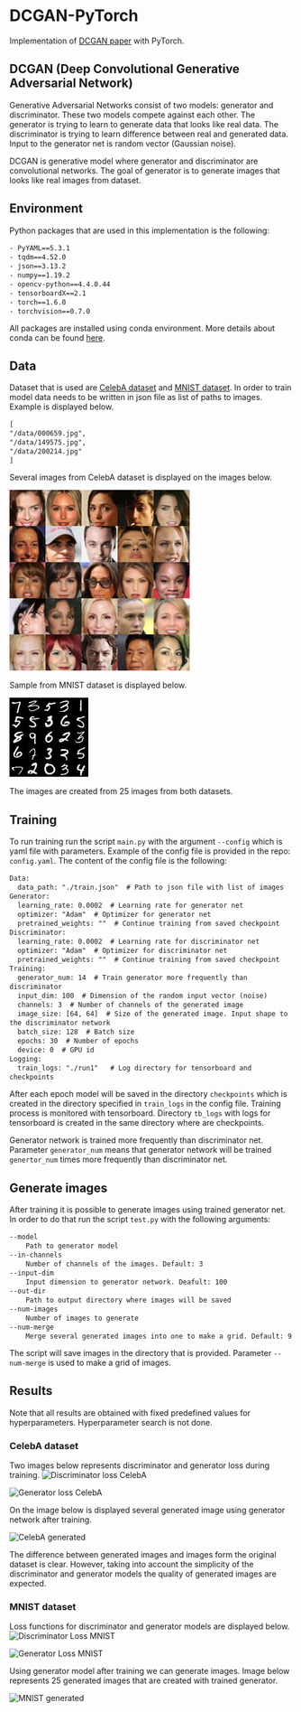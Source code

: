 # DCGAN-PyTorch
Implementation of [DCGAN paper](https://arxiv.org/pdf/1511.06434.pdf) with PyTorch.

## DCGAN (Deep Convolutional Generative Adversarial Network)
Generative Adversarial Networks consist of two models: generator and discriminator. 
These two models compete against each other. The generator is trying to learn to 
generate  data that looks like real data. The discriminator is trying to learn 
difference between real and generated data. Input to the generator net is random 
vector (Gaussian noise).

DCGAN is generative model where generator and discriminator are  convolutional networks. 
The goal of generator is to generate images that looks like real images from dataset.

## Environment
Python packages that are used in this implementation is the following:
```
- PyYAML==5.3.1
- tqdm==4.52.0
- json==3.13.2
- numpy==1.19.2
- opencv-python==4.4.0.44
- tensorboardX==2.1
- torch==1.6.0
- torchvision==0.7.0
```
All packages are installed using conda environment. More details about conda can be found 
[here](https://docs.conda.io/projects/conda/en/latest/user-guide/tasks/manage-environments.html).

## Data
Dataset that is used are [CelebA dataset](https://mmlab.ie.cuhk.edu.hk/projects/CelebA.html) 
and [MNIST dataset](http://yann.lecun.com/exdb/mnist/).
In order to train model data needs to be written in json file as list of paths to images. 
Example is displayed below.
```
[
"/data/000659.jpg",
"/data/149575.jpg",
"/data/200214.jpg"
]
```
Several images from CelebA dataset is displayed on the images below. 

![Data sample CelebA](./data/celeba_examples/data_sample_celebA.jpg)

Sample from MNIST dataset is displayed below.

![Data sample MNIST](./data/mnist_examples/data_sample_mnist.jpg)

The images are created from 25 images from both datasets.

## Training
To run training run the script ```main.py``` with the argument ```--config``` which is 
yaml file with parameters. Example of the config file is provided in the repo: ```config.yaml```. 
The content of the config file is the following:
```
Data:
  data_path: "./train.json"  # Path to json file with list of images
Generator:
  learning_rate: 0.0002  # Learning rate for generator net
  optimizer: "Adam"  # Optimizer for generator net
  pretrained_weights: ""  # Continue training from saved checkpoint
Discriminator:
  learning_rate: 0.0002  # Learning rate for discriminator net
  optimizer: "Adam"  # Optimizer for discriminator net
  pretrained_weights: ""  # Continue training from saved checkpoint
Training:
  generator_num: 14  # Train generator more frequently than discriminator
  input_dim: 100  # Dimension of the random input vector (noise)
  channels: 3  # Number of channels of the generated image
  image_size: [64, 64]  # Size of the generated image. Input shape to the discriminator network
  batch_size: 128  # Batch size
  epochs: 30  # Number of epochs
  device: 0  # GPU id
Logging:
  train_logs: "./run1"   # Log directory for tensorboard and checkpoints
```

After each epoch model will be saved in the directory ```checkpoints``` which is created 
in the directory specified in ```train_logs``` in the config file. Training process is 
monitored with tensorboard. Directory ```tb_logs``` with logs for tensorboard is created 
in the same directory where are checkpoints.

Generator network is trained more frequently than discriminator net. Parameter 
```generator_num``` means that generator network will be trained ```genertor_num``` 
times more frequently than discriminator net. 

## Generate images
After training it is possible to generate images using trained generator net. In order 
to do that run the script ```test.py``` with the following arguments:
```
--model 
    Path to generator model
--in-channels
    Number of channels of the images. Default: 3
--input-dim 
    Input dimension to generator network. Deafult: 100
--out-dir 
    Path to output directory where images will be saved
--num-images 
    Number of images to generate
--num-merge 
    Merge several generated images into one to make a grid. Default: 9
```
The script will save images in the directory that is provided. Parameter ```--num-merge``` 
is used to make a grid of images.

## Results

Note that all results are obtained with fixed predefined values for hyperparameters. 
Hyperparameter search is not done.
### CelebA dataset
Two images below represents discriminator and generator loss during training.
![Discriminator loss CelebA](./data/celeba_examples/discriminator_loss.png)

![Generator loss CelebA](./data/celeba_examples/generator_loss.png)

On the image below is displayed several generated image using generator network after training.

![CelebA generated](./data/celeba_examples/generated_celebA.jpg)

The difference between generated images and images form the original dataset is clear. However, taking into account 
the simplicity of the discriminator and generator models the quality of generated images are expected.

### MNIST dataset
Loss functions for discriminator and generator models are displayed below.
![Discriminator Loss MNIST](./data/mnist_examples/discriminator_loss.png)

![Generator Loss MNIST](./data/mnist_examples/generator_loss.png)

Using generator model after training we can generate images. Image below represents 
25 generated images that are created with trained generator.

![MNIST generated](./data/mnist_examples/image_3.jpg)
